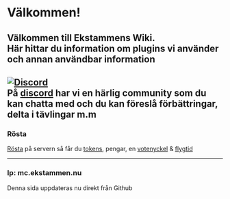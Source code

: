 # Välkommen!

Välkommen till Ekstammens Wiki.  
Här hittar du information om plugins vi använder och annan användbar information
---
[![Discord](https://ekstammen.nu/img/Discord-Logo+Wordmark-Color.png ':size=250')](https://discord.gg/ntfCax3)  
På [discord](https://discord.gg/ntfCax3) har vi en härlig community som du kan chatta med och du kan föreslå förbättringar, delta i tävlingar m.m  
---
### Rösta
[Rösta](https://minecraft-mp.com/server/243250/vote/) på servern så får du [tokens](/tokens), pengar, en [votenyckel](nycklar?id=vote) & [flygtid](cmi?id=flygtid)  

---
### Ip: mc.ekstammen.nu

Denna sida uppdateras nu direkt från Github
